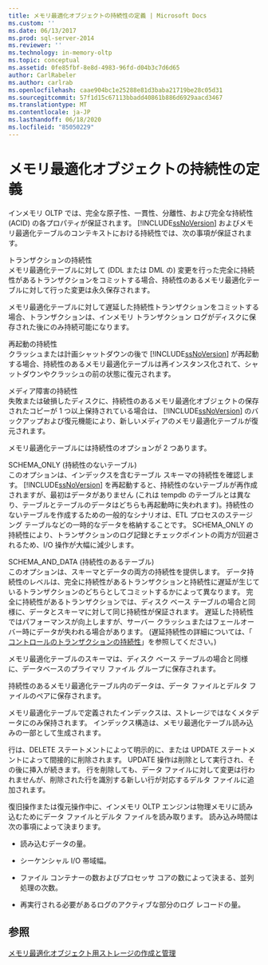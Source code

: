 ```yaml
---
title: メモリ最適化オブジェクトの持続性の定義 | Microsoft Docs
ms.custom: ''
ms.date: 06/13/2017
ms.prod: sql-server-2014
ms.reviewer: ''
ms.technology: in-memory-oltp
ms.topic: conceptual
ms.assetid: 0fe85fbf-8e8d-4983-96fd-d04b3c7d6d65
author: CarlRabeler
ms.author: carlrab
ms.openlocfilehash: caae904bc1e25288e81d3baba21719be28c05d31
ms.sourcegitcommit: 57f1d15c67113bbadd40861b886d6929aacd3467
ms.translationtype: MT
ms.contentlocale: ja-JP
ms.lasthandoff: 06/18/2020
ms.locfileid: "85050229"
---
```

# <a name="defining-durability-for-memory-optimized-objects"></a>メモリ最適化オブジェクトの持続性の定義
  インメモリ OLTP では、完全な原子性、一貫性、分離性、および完全な持続性 (ACID) の各プロパティが保証されます。 [!INCLUDE[ssNoVersion](../../includes/ssnoversion-md.md)] およびメモリ最適化テーブルのコンテキストにおける持続性では、次の事項が保証されます。  
  
 トランザクションの持続性  
 メモリ最適化テーブルに対して (DDL または DML の) 変更を行った完全に持続性があるトランザクションをコミットする場合、持続性のあるメモリ最適化テーブルに対して行った変更は永久保存されます。  
  
 メモリ最適化テーブルに対して遅延した持続性トランザクションをコミットする場合、トランザクションは、インメモリ トランザクション ログがディスクに保存された後にのみ持続可能になります。  
  
 再起動の持続性  
 クラッシュまたは計画シャットダウンの後で [!INCLUDE[ssNoVersion](../../includes/ssnoversion-md.md)] が再起動する場合、持続性のあるメモリ最適化テーブルは再インスタンス化されて、シャットダウンやクラッシュの前の状態に復元されます。  
  
 メディア障害の持続性  
 失敗または破損したディスクに、持続性のあるメモリ最適化オブジェクトの保存されたコピーが 1 つ以上保持されている場合は、 [!INCLUDE[ssNoVersion](../../includes/ssnoversion-md.md)] のバックアップおよび復元機能により、新しいメディアのメモリ最適化テーブルが復元されます。  
  
 メモリ最適化テーブルには持続性のオプションが 2 つあります。  
  
 SCHEMA_ONLY (持続性のないテーブル)  
 このオプションは、インデックスを含むテーブル スキーマの持続性を確認します。 [!INCLUDE[ssNoVersion](../../includes/ssnoversion-md.md)] を再起動すると、持続性のないテーブルが再作成されますが、最初はデータがありません  (これは tempdb のテーブルとは異なり、テーブルとテーブルのデータはどちらも再起動時に失われます)。持続性のないテーブルを作成するための一般的なシナリオは、ETL プロセスのステージング テーブルなどの一時的なデータを格納することです。 SCHEMA_ONLY の持続性により、トランザクションのログ記録とチェックポイントの両方が回避されるため、I/O 操作が大幅に減少します。  
  
 SCHEMA_AND_DATA (持続性のあるテーブル)  
 このオプションは、スキーマとデータの両方の持続性を提供します。 データ持続性のレベルは、完全に持続性があるトランザクションと持続性に遅延が生じているトランザクションのどちらとしてコミットするかによって異なります。 完全に持続性があるトランザクションでは、ディスク ベース テーブルの場合と同様に、データとスキーマに対して同じ持続性が保証されます。 遅延した持続性ではパフォーマンスが向上しますが、サーバー クラッシュまたはフェールオーバー時にデータが失われる場合があります。 (遅延持続性の詳細については、「 [コントロールのトランザクションの持続性](../logs/control-transaction-durability.md)」を参照してください。)  
  
 メモリ最適化テーブルのスキーマは、ディスク ベース テーブルの場合と同様に、データベースのプライマリ ファイル グループに保存されます。  
  
 持続性のあるメモリ最適化テーブル内のデータは、データ ファイルとデルタ ファイルのペアに保存されます。  
  
 メモリ最適化テーブルで定義されたインデックスは、ストレージではなくメタデータにのみ保持されます。 インデックス構造は、メモリ最適化テーブル読み込みの一部として生成されます。  
  
 行は、DELETE ステートメントによって明示的に、または UPDATE ステートメントによって間接的に削除されます。 UPDATE 操作は削除として実行され、その後に挿入が続きます。 行を削除しても、データ ファイルに対して変更は行われませんが、削除された行を識別する新しい行が対応するデルタ ファイルに追加されます。  
  
 復旧操作または復元操作中に、インメモリ OLTP エンジンは物理メモリに読み込むためにデータ ファイルとデルタ ファイルを読み取ります。 読み込み時間は次の事項によって決まります。  
  
-   読み込むデータの量。  
  
-   シーケンシャル I/O 帯域幅。  
  
-   ファイル コンテナーの数およびプロセッサ コアの数によって決まる、並列処理の次数。  
  
-   再実行される必要があるログのアクティブな部分のログ レコードの量。  
  
## <a name="see-also"></a>参照  
 [メモリ最適化オブジェクト用ストレージの作成と管理](creating-and-managing-storage-for-memory-optimized-objects.md)  
  
  
